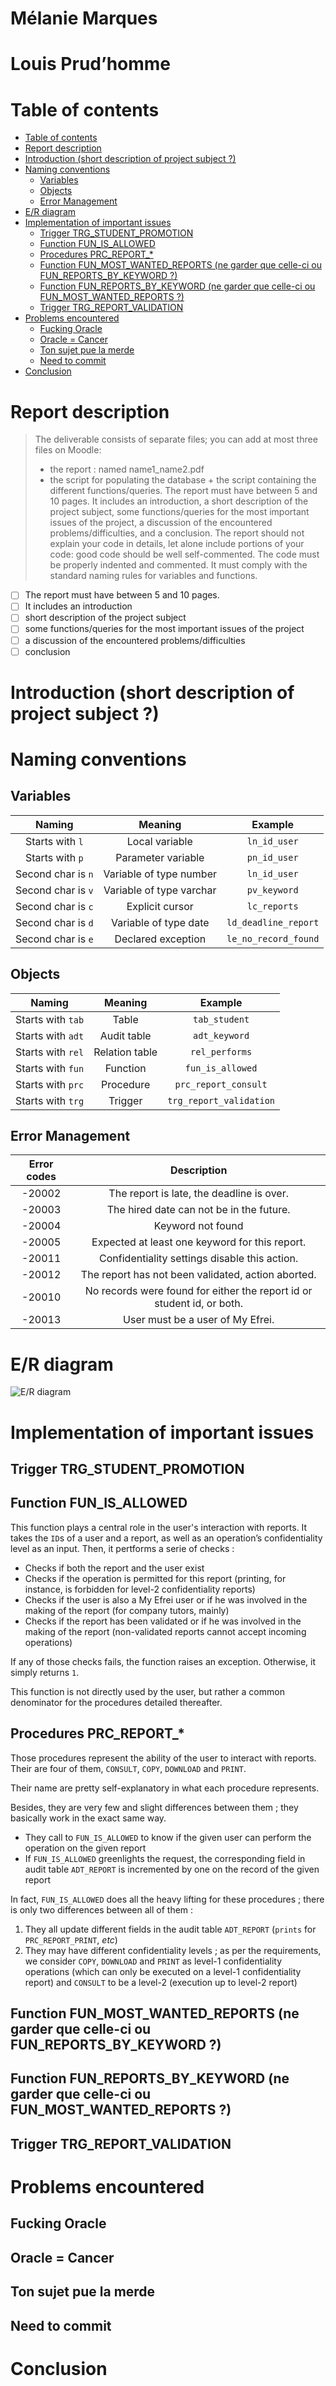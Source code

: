 # Mélanie Marques <!-- omit in toc -->
# Louis Prud’homme <!-- omit in toc -->

<div style="page-break-after: always;"/>

# Table of contents
- [Table of contents](#table-of-contents)
- [Report description](#report-description)
- [Introduction (short description of project subject ?)](#introduction-short-description-of-project-subject)
- [Naming conventions](#naming-conventions)
  - [Variables](#variables)
  - [Objects](#objects)
  - [Error Management](#error-management)
- [E/R diagram](#er-diagram)
- [Implementation of important issues](#implementation-of-important-issues)
  - [Trigger TRG_STUDENT_PROMOTION](#trigger-trgstudentpromotion)
  - [Function FUN_IS_ALLOWED](#function-funisallowed)
  - [Procedures PRC_REPORT_*](#procedures-prcreport)
  - [Function FUN_MOST_WANTED_REPORTS (ne garder que celle-ci ou FUN_REPORTS_BY_KEYWORD ?)](#function-funmostwantedreports-ne-garder-que-celle-ci-ou-funreportsbykeyword)
  - [Function FUN_REPORTS_BY_KEYWORD (ne garder que celle-ci ou FUN_MOST_WANTED_REPORTS ?)](#function-funreportsbykeyword-ne-garder-que-celle-ci-ou-funmostwantedreports)
  - [Trigger TRG_REPORT_VALIDATION](#trigger-trgreportvalidation)
- [Problems encountered](#problems-encountered)
  - [Fucking Oracle](#fucking-oracle)
  - [Oracle = Cancer](#oracle--cancer)
  - [Ton sujet pue la merde](#ton-sujet-pue-la-merde)
  - [Need to commit](#need-to-commit)
- [Conclusion](#conclusion)

<div style="page-break-after: always;"/>

# Report description 

> The deliverable consists of separate files; you can add at most three files on Moodle:
> - the report : named name1_name2.pdf
> - the script for populating the database + the script containing the different functions/queries.
> The report must have between 5 and 10 pages. It includes an introduction, a short description of the project subject, some functions/queries for the most important issues of the project, a discussion of the encountered problems/difficulties, and a conclusion. 
> The report should not explain your code in details, let alone include portions of your code: good code should be well self-commented. The code must be properly indented and commented. 
> It must comply with the standard naming rules for variables and functions. 

* [ ] The report must have between 5 and 10 pages.
* [ ] It includes an introduction
* [ ] short description of the project subject
* [ ] some functions/queries for the most important issues of the project
* [ ] a discussion of the encountered problems/difficulties
* [ ] conclusion

# Introduction (short description of project subject ?)

# Naming conventions

## Variables

|       Naming       |         Meaning          |       Example        |
| :----------------: | :----------------------: | :------------------: |
|  Starts with `l`   |      Local variable      |     `ln_id_user`     |
|  Starts with `p`   |    Parameter variable    |     `pn_id_user`     |
| Second char is `n` | Variable of type number  |     `ln_id_user`     |
| Second char is `v` | Variable of type varchar |     `pv_keyword`     |
| Second char is `c` |     Explicit cursor      |     `lc_reports`     |
| Second char is `d` |  Variable of type date   | `ld_deadline_report` |
| Second char is `e` |    Declared exception    | `le_no_record_found` |

## Objects

|      Naming       |    Meaning     |         Example         |
| :---------------: | :------------: | :---------------------: |
| Starts with `tab` |     Table      |      `tab_student`      |
| Starts with `adt` |  Audit table   |      `adt_keyword`      |
| Starts with `rel` | Relation table |     `rel_performs`      |
| Starts with `fun` |    Function    |    `fun_is_allowed`     |
| Starts with `prc` |   Procedure    |  `prc_report_consult`   |
| Starts with `trg` |    Trigger     | `trg_report_validation` |

## Error Management

| Error codes |                              Description                               |
| :---------: | :--------------------------------------------------------------------: |
|   -20002    |               The report is late, the deadline is over.                |
|   -20003    |                The hired date can not be in the future.                |
|   -20004    |                           Keyword not found                            |
|   -20005    |             Expected at least one keyword for this report.             |
|   -20011    |             Confidentiality settings disable this action.              |
|   -20012    |           The report has not been validated, action aborted.           |
|   -20010    | No records were found for either the report id or student id, or both. |
|   -20013    |                    User must be a user of My Efrei.                    |

<div style="page-break-after: always;"/>

# E/R diagram

![E/R diagram](./../model/harakleu-model.png)

<div style="page-break-after: always;"/>

# Implementation of important issues

## Trigger TRG_STUDENT_PROMOTION



## Function FUN_IS_ALLOWED

This function plays a central role in the user's interaction with reports. It takes the `ID`s of a user and a report, as well as an operation’s confidentiality level as an input. 
Then, it pertforms a serie of checks :
- Checks if both the report and the user exist
- Checks if the operation is permitted for this report (printing, for instance, is forbidden for level-2 confidentiality reports)
- Checks if the user is also a My Efrei user or if he was involved in the making of the report (for company tutors, mainly)
- Checks if the report has been validated or if he was involved in the making of the report (non-validated reports cannot accept incoming operations)

If any of those checks fails, the function raises an exception. Otherwise, it simply returns `1`.

This function is not directly used by the user, but rather a common denominator for the procedures detailed thereafter.

## Procedures PRC_REPORT_*

Those procedures represent the ability of the user to interact with reports. Their are four of them, `CONSULT`, `COPY`, `DOWNLOAD` and `PRINT`. 

Their name are pretty self-explanatory in what each procedure represents.

Besides, they are very few and slight differences between them ; they basically work in the exact same way.

- They call to `FUN_IS_ALLOWED` to know if the given user can perform the operation on the given report
- If `FUN_IS_ALLOWED` greenlights the request, the corresponding field in audit table `ADT_REPORT` is incremented by one on the record of the given report

In fact, `FUN_IS_ALLOWED` does all the heavy lifting for these procedures ; there is only two differences between all of them : 
1. They all update different fields in the  audit table `ADT_REPORT` (`prints` for `PRC_REPORT_PRINT`, *etc*)
2. They may have different confidentiality levels ; as per the requirements, we consider `COPY`, `DOWNLOAD` and `PRINT` as level-1 confidentiality operations (which can only be executed on a level-1 confidentiality report) and `CONSULT` to be a level-2 (execution up to level-2 report)

## Function FUN_MOST_WANTED_REPORTS (ne garder que celle-ci ou FUN_REPORTS_BY_KEYWORD ?)

## Function FUN_REPORTS_BY_KEYWORD (ne garder que celle-ci ou FUN_MOST_WANTED_REPORTS ?)

## Trigger TRG_REPORT_VALIDATION

# Problems encountered

## Fucking Oracle

## Oracle = Cancer

## Ton sujet pue la merde

## Need to commit

# Conclusion